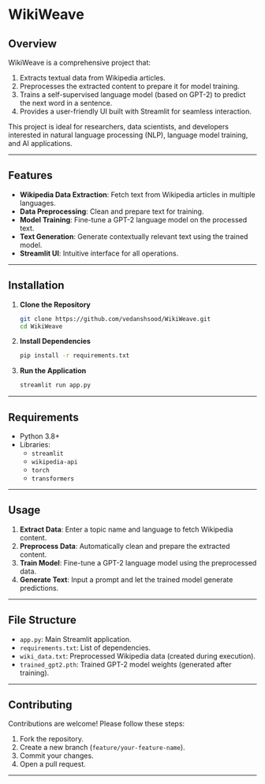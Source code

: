 # WikiWeave

## Overview
WikiWeave is a comprehensive project that:
1. Extracts textual data from Wikipedia articles.
2. Preprocesses the extracted content to prepare it for model training.
3. Trains a self-supervised language model (based on GPT-2) to predict the next word in a sentence.
4. Provides a user-friendly UI built with Streamlit for seamless interaction.

This project is ideal for researchers, data scientists, and developers interested in natural language processing (NLP), language model training, and AI applications.

---

## Features
- **Wikipedia Data Extraction**: Fetch text from Wikipedia articles in multiple languages.
- **Data Preprocessing**: Clean and prepare text for training.
- **Model Training**: Fine-tune a GPT-2 language model on the processed text.
- **Text Generation**: Generate contextually relevant text using the trained model.
- **Streamlit UI**: Intuitive interface for all operations.

---

## Installation

1. **Clone the Repository**
   ```bash
   git clone https://github.com/vedanshsood/WikiWeave.git
   cd WikiWeave
   ```

2. **Install Dependencies**
   ```bash
   pip install -r requirements.txt
   ```

3. **Run the Application**
   ```bash
   streamlit run app.py
   ```

---

## Requirements
- Python 3.8+
- Libraries:
  - `streamlit`
  - `wikipedia-api`
  - `torch`
  - `transformers`

---

## Usage

1. **Extract Data**: Enter a topic name and language to fetch Wikipedia content.
2. **Preprocess Data**: Automatically clean and prepare the extracted content.
3. **Train Model**: Fine-tune a GPT-2 language model using the preprocessed data.
4. **Generate Text**: Input a prompt and let the trained model generate predictions.

---

## File Structure
- `app.py`: Main Streamlit application.
- `requirements.txt`: List of dependencies.
- `wiki_data.txt`: Preprocessed Wikipedia data (created during execution).
- `trained_gpt2.pth`: Trained GPT-2 model weights (generated after training).

---

## Contributing
Contributions are welcome! Please follow these steps:
1. Fork the repository.
2. Create a new branch (`feature/your-feature-name`).
3. Commit your changes.
4. Open a pull request.

---
